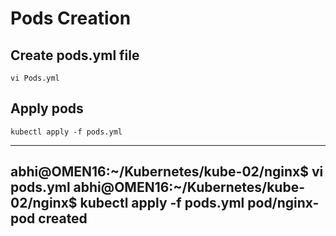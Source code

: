 # Pods Creation
## Create pods.yml file
```
vi Pods.yml
```
## Apply pods
```
kubectl apply -f pods.yml
```
---
abhi@OMEN16:~/Kubernetes/kube-02/nginx$ vi pods.yml
abhi@OMEN16:~/Kubernetes/kube-02/nginx$ kubectl apply -f pods.yml
pod/nginx-pod created
---
